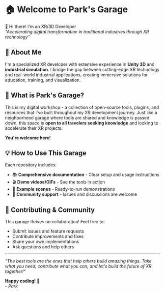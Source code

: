 # 🏠 Welcome to Park's Garage

👋 Hi there! I'm an XR/3D Developer  
*"Accelerating digital transformation in traditional industries through XR technology"*

## 🚀 About Me
I'm a specialized XR developer with extensive experience in **Unity 3D** and **industrial simulation**. I bridge the gap between cutting-edge XR technology and real-world industrial applications, creating immersive solutions for education, training, and visualization.

## 🔧 What is Park's Garage?
This is my digital workshop - a collection of open-source tools, plugins, and resources that I've built throughout my XR development journey. Just like a neighborhood garage where tools are shared and knowledge is passed down, this space is **open to all travelers seeking knowledge** and looking to accelerate their XR projects.

**You're welcome here!**

## 💡 How to Use This Garage
Each repository includes:
- 📚 **Comprehensive documentation** - Clear setup and usage instructions
- 🎬 **Demo videos/GIFs** - See the tools in action
- 🧪 **Example scenes** - Ready-to-run demonstrations
- 🤝 **Community support** - Issues and discussions are welcome

## 🤝 Contributing & Community
This garage thrives on collaboration! Feel free to:
- Submit issues and feature requests
- Contribute improvements and fixes
- Share your own implementations
- Ask questions and help others

---

*"The best tools are the ones that help others build amazing things. Take what you need, contribute what you can, and let's build the future of XR together!"*

**Happy coding!** 🚀  
*- Park*
